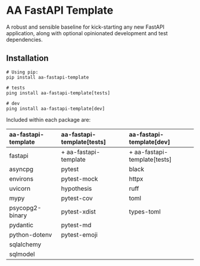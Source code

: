
# AA FastAPI Template

A robust and sensible baseline for kick-starting any new FastAPI application, along with optional opinionated development and test dependencies.

## Installation

    # Using pip:
    pip install aa-fastapi-template

    # tests
    ping install aa-fastapi-template[tests]

    # dev
    ping install aa-fastapi-template[dev]

Included within each package are:

| aa-fastapi-template         | aa-fastapi-template[tests]       | aa-fastapi-template[dev]           |
| :---                | :---       | :--- |
| fastapi                    | + aa-fastapi-template         | + aa-fastapi-template[tests] |
| asyncpg              | pytest      | black             |
| environs             | pytest-mock | httpx         |
| uvicorn              | hypothesis  | ruff         |
| mypy                 | pytest-cov  | toml          |
| psycopg2-binary      | pytest-xdist | types-toml        |
| pydantic             | pytest-md   |               |
| python-dotenv        | pytest-emoji |              |
| sqlalchemy           |             |               |
| sqlmodel             |             |               |
